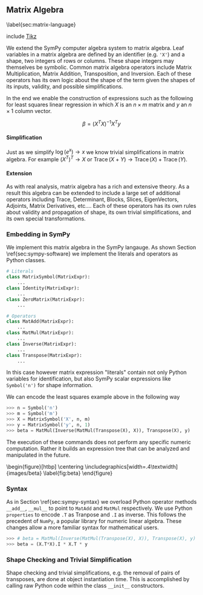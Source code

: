 
Matrix Algebra
--------------

\label{sec:matrix-language}

include [Tikz](tikz_math.md)

We extend the SymPy computer algebra system to matrix algebra.  Leaf variables in a matrix algebra are defined by an identifier (e.g. `'X'`) and a shape, two integers of rows or columns.  These shape integers may themselves be symbolic. Common matrix algebra operators include Matrix Multiplication, Matrix Addition, Transposition, and Inversion.  Each of these operators has its own logic about the shape of the term given the shapes of its inputs, validity, and possible simplifications.

In the end we enable the construction of expressions such as the following for least squares linear regression in which $X$ is an $n \times m$ matrix and $y$ an $n \times 1$ column vector.

$$\beta = (X^T X)^{-1} X^T y $$


#### Simplification

Just as we simplify $\log(e^x) \rightarrow x$ we know trivial simplifications in matrix algebra.  For example $(X^T)^T \rightarrow X$ or $\operatorname{Trace}(X + Y) \rightarrow \operatorname{Trace}(X) + \operatorname{Trace}(Y)$. 


#### Extension 

As with real analysis, matrix algebra has a rich and extensive theory.  As a result this algebra can be extended to include a large set of additional operators including Trace, Determinant, Blocks, Slices, EigenVectors, Adjoints, Matrix Derivatives, etc....   Each of these operators has its own rules about validity and propagation of shape, its own trivial simplifications, and its own special transformations.

### Embedding in SymPy

We implement this matrix algebra in the SymPy langauge.  As shown Section \ref{sec:sympy-software} we implement the literals and operators as Python classes.

~~~~~~~~~~Python
# Literals
class MatrixSymbol(MatrixExpr):
    ...
class Identity(MatrixExpr):
    ...
class ZeroMatrix(MatrixExpr):
    ...

# Operators 
class MatAdd(MatrixExpr):
    ...
class MatMul(MatrixExpr):
    ...
class Inverse(MatrixExpr):
    ...
class Transpose(MatrixExpr):
    ...
~~~~~~~~~~

In this case however matrix expression "literals" contain not only Python variables for identification, but also SymPy scalar expressions like `Symbol('n')` for shape information.

We can encode the least squares example above in the following way

~~~~~~~~~~~Python
>>> n = Symbol('n')
>>> m = Symbol('m')
>>> X = MatrixSymbol('X', n, m)
>>> y = MatrixSymbol('y', n, 1)
>>> beta = MatMul(Inverse(MatMul(Transpose(X), X)), Transpose(X), y)
~~~~~~~~~~~

The execution of these commands does not perform any specific numeric computation.  Rather it builds an expression tree that can be analyzed and manipulated in the future.

\begin{figure}[htbp]
\centering
\includegraphics[width=.4\textwidth]{images/beta}
\label{fig:beta}
\end{figure}

### Syntax

As in Section \ref{sec:sympy-syntax} we overload Python operator methods `__add__`, `__mul__` to point to `MatAdd` and `MatMul` respectively.  We use Python `properties` to encode `.T` as Tranpose and `.I` as inverse.  This follows the precedent of `NumPy`, a popular library for numeric linear algebra.  These changes allow a more familiar syntax for mathematical users.

~~~~~~~~~~~Python
>>> # beta = MatMul(Inverse(MatMul(Transpose(X), X)), Transpose(X), y)
>>> beta = (X.T*X).I * X.T * y
~~~~~~~~~~~

### Shape Checking and Trivial Simplification

Shape checking and trivial simplifications, e.g. the removal of pairs of transposes, are done at object instantiation time.  This is accomplished by calling raw Python code within the class `__init__` constructors.
